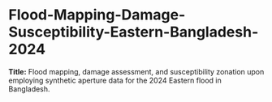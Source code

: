 # Flood-Mapping-Damage-Susceptibility-Eastern-Bangladesh-2024

**Title:** Flood mapping, damage assessment, and susceptibility zonation upon employing synthetic aperture data for the 2024 Eastern flood in Bangladesh. 
